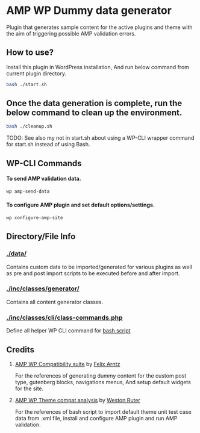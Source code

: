 # AMP WP Dummy data generator

Plugin that generates sample content for the active plugins and theme with the aim of triggering possible AMP validation errors.

## How to use?
Install this plugin in WordPress installation, And run below command from current plugin directory.

```bash
bash ./start.sh
```

## Once the data generation is complete, run the below command to clean up the environment.

```bash
bash ./cleanup.sh
```
TODO: See also my not in start.sh about using a WP-CLI wrapper command for start.sh instead of using Bash. 

## WP-CLI Commands

#### To send AMP validation data.
```bash
wp amp-send-data
```

#### To configure AMP plugin and set default options/settings.
```bash
wp configure-amp-site
```

## Directory/File Info

### [./data/](./data)
Contains custom data to be imported/generated for various plugins as well as
pre and post import scripts to be executed before and after import.

### [./inc/classes/generator/](./inc/classes/generator)
Contains all content generator classes.

### [./inc/classes/cli/class-commands.php](inc/classes/cli/class-commands.php)
Define all helper WP CLI command for [bash script](./start.sh)


## Credits

1. [AMP WP Compatibility suite] by [Felix Arntz]

   For the references of generating dummy content for the custom post type, gutenberg blocks, navigations menus, And setup default widgets for the site.


2. [AMP WP Theme compat analysis] by [Weston Ruter]

   For the references of bash script to import default theme unit test case data from .xml file, install and configure AMP plugin and run AMP validation.


[AMP WP Compatibility suite]: https://github.com/felixarntz/amp-wp-compatibility-suite
[AMP WP Theme compat analysis]: https://github.com/westonruter/amp-wp-theme-compat-analysis
[Weston Ruter]: https://github.com/westonruter/
[Felix Arntz]: https://github.com/felixarntz/
